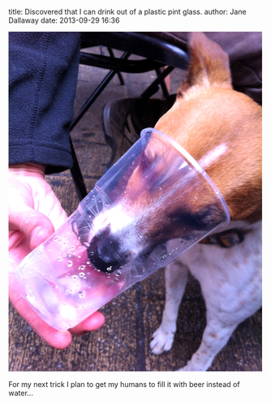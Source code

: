 
title: Discovered that I can drink out of a plastic pint glass.
author: Jane Dallaway
date: 2013-09-29 16:36

<div><a href="/media/UDtp_photo.JPG"><img src="/media/UDtp_thumb_photo.JPG" width="500" height="670"/></a></div>


  

For my next trick I plan to get my humans to fill it with beer instead of water...
      